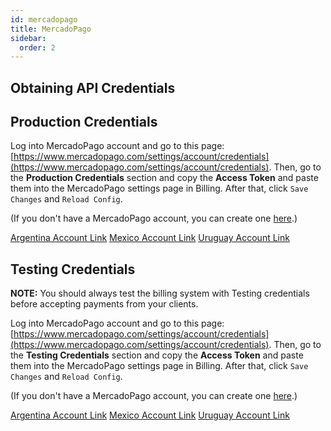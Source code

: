 ```yaml
---
id: mercadopago
title: MercadoPago
sidebar:
  order: 2
---
```


## Obtaining API Credentials

## Production Credentials

Log into MercadoPago account and go to this page: [https://www.mercadopago.com/settings/account/credentials](https://www.mercadopago.com/settings/account/credentials). Then, go to the **Production Credentials** section and copy the **Access Token** and paste them into the MercadoPago settings page in Billing. After that, click `Save Changes` and `Reload Config`.

(If you don't have a MercadoPago account, you can create one [here](https://www.mercadopago.com/signup).)

[Argentina Account Link](https://www.mercadopago.com.ar/settings/account/credentials)
[Mexico Account Link](https://www.mercadopago.com.mx/settings/account/credentials)
[Uruguay Account Link](https://www.mercadopago.com.ur/settings/account/credentials)

## Testing Credentials

**NOTE:** You should always test the billing system with Testing credentials before accepting payments from your clients.

Log into MercadoPago account and go to this page: [https://www.mercadopago.com/settings/account/credentials](https://www.mercadopago.com/settings/account/credentials). Then, go to the **Testing Credentials** section and copy the **Access Token** and paste them into the MercadoPago settings page in Billing. After that, click `Save Changes` and `Reload Config`.

(If you don't have a MercadoPago account, you can create one [here](https://www.mercadopago.com/signup).)

[Argentina Account Link](https://www.mercadopago.com.ar/settings/account/credentials)
[Mexico Account Link](https://www.mercadopago.com.mx/settings/account/credentials)
[Uruguay Account Link](https://www.mercadopago.com.ur/settings/account/credentials)
